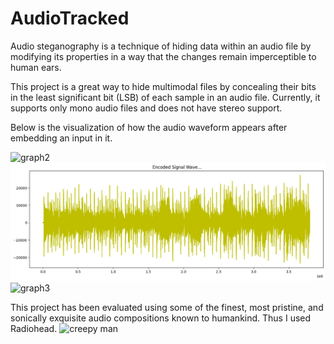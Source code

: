# AudioTracked
Audio steganography is a technique of hiding data within an audio file by modifying its properties in a way that the changes remain imperceptible to human ears. 

This project is a great way to hide multimodal files by concealing their bits in the least significant bit (LSB) of each sample in an audio file. Currently, it supports only mono audio files and does not have stereo support.

Below is the visualization of how the audio waveform appears after embedding an input in it.

![graph2](assets/Unknown3.png)
![graph1](assets/Unknown.png)
![graph3](assets/Unknown2.png)

This project has been evaluated using some of the finest, most pristine, and sonically exquisite audio compositions known to humankind. Thus I used Radiohead.
![creepy man](assets/Thom-Yorke-GQ-03112019_16x9.webp)
